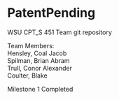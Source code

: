 # PatentPending
WSU CPT_S 451 Team git repository

Team Members:<br>
    Hensley, Coal Jacob<br>
    Spilman, Brian Abram<br>
    Trull, Conor Alexander<br>
    Coulter, Blake<br>

Milestone 1 Completed

